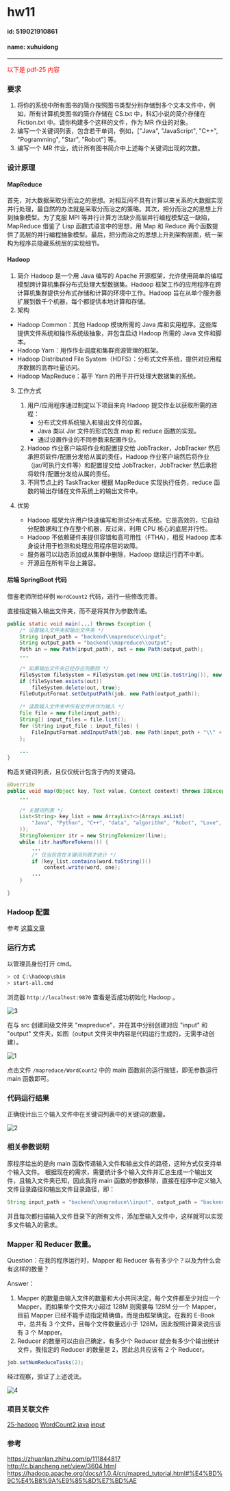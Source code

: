 # hw11
#### id: 519021910861
#### name: xuhuidong
------
<font color=red> 以下是 pdf-25 内容 </font>

### 要求

1. 将你的系统中所有图书的简介按照图书类型分别存储到多个文本文件中，例如，所有计算机类图书的简介存储在 CS.txt 中，科幻小说的简介存储在 Fiction.txt 中。请你构建多个这样的文件，作为 MR 作业的对象。
2. 编写一个关键词列表，包含若干单词，例如，["Java", "JavaScript", "C++", "Pogramming", "Star", "Robot"] 等。
3. 编写一个 MR 作业，统计所有图书简介中上述每个关键词出现的次数。

### 设计原理

#### MapReduce 

首先，对大数据采取分而治之的思想。对相互间不具有计算以来关系的大数据实现并行处理，最自然的办法就是采取分而治之的策略。其次，把分而治之的思想上升到抽象模型。为了克服 MPI 等并行计算方法缺少高层并行编程模型这一缺陷，MapReduce 借鉴了 Lisp 函数式语言中的思想，用 Map 和 Reduce 两个函数提供了高层的并行编程抽象模型。最后，把分而治之的思想上升到架构层面，统一架构为程序员隐藏系统层的实现细节。

#### Hadoop

1. 简介
Hadoop 是一个用 Java 编写的 Apache 开源框架，允许使用简单的编程模型跨计算机集群分布式处理大型数据集。Hadoop 框架工作的应用程序在跨计算机集群提供分布式存储和计算的环境中工作。Hadoop 旨在从单个服务器扩展到数千个机器，每个都提供本地计算和存储。
2. 架构
* Hadoop Common：其他 Hadoop 模块所需的 Java 库和实用程序。这些库提供文件系统和操作系统级抽象，并包含启动 Hadoop 所需的 Java 文件和脚本。
* Hadoop Yarn：用作作业调度和集群资源管理的框架。
* Hadoop Distributed File System（HDFS）：分布式文件系统，提供对应用程序数据的高吞吐量访问。
* Hadoop MapReduce：基于 Yarn 的用于并行处理大数据集的系统。

3. 工作方式
	1. 用户/应用程序通过制定以下项目来向 Hadoop 提交作业以获取所需的进程：
		* 分布式文件系统输入和输出文件的位置。
		* Java 类以 Jar 文件的形式包含 map 和 reduce 函数的实现。
		* 通过设置作业的不同参数来配置作业。
	2. Hadoop 作业客户端将作业和配置提交给 JobTracker，JobTracker 然后承担将软件/配置分发给从属的责任，Hadoop 作业客户端然后将作业（jar/可执行文件等）和配置提交给 JobTracker，JobTracker 然后承担将软件/配置分发给从属的责任。
	3. 不同节点上的 TaskTracker 根据 MapReduce 实现执行任务，reduce 函数的输出存储在文件系统上的输出文件中。

4. 优势
	* Hadoop 框架允许用户快速编写和测试分布式系统。它是高效的，它自动分配数据和工作在整个机器，反过来，利用 CPU 核心的底层并行性。
	* Hadoop 不依赖硬件来提供容错和高可用性（FTHA），相反 Hadoop 库本身设计用于检测和处理应用程序层的故障。
	* 服务器可以动态添加或从集群中删除，Hadoop 继续运行而不中断。
	* 开源且在所有平台上兼容。

#### 后端 SpringBoot 代码

借鉴老师所给样例 `WordCount2` 代码，进行一些修改完善。

直接指定输入输出文件夹，而不是将其作为参数传递。

```Java
public static void main(...) throws Exception {
	/* 设置输入文件夹和输出文件夹 */
	String input_path = "backend\\mapreduce\\input";
	String output_path = "backend\\mapreduce\\output";
	Path in = new Path(input_path), out = new Path(output_path);
	...
	
	/* 如果输出文件夹已经存在则删除 */
	FileSystem fileSystem = FileSystem.get(new URI(in.toString()), new Configuration());
	if (fileSystem.exists(out))
		fileSystem.delete(out, true);
	FileOutputFormat.setOutputPath(job, new Path(output_path));
	
	/* 读取输入文件夹中所有文件并作为输入 */
	File file = new File(input_path);
	String[] input_files = file.list();
	for (String input_file : input_files) {
		FileInputFormat.addInputPath(job, new Path(input_path + "\\" + input_file));
	};
	
	...
}
```

构造关键词列表，且仅仅统计包含于内的关键词。

```Java
@Override
public void map(Object key, Text value, Context context) throws IOException, InterruptedException {
	...
	
	/* 关键词列表 */
	List<String> key_list = new ArrayList<>(Arrays.asList(
		"Java", "Python", "C++", "data", "algorithm", "Robot", "Love", "time", "she"
	));
	StringTokenizer itr = new StringTokenizer(line);
    while (itr.hasMoreTokens()) {
        ...
        /* 仅当包含在关键词列表才统计 */
        if (key_list.contains(word.toString()))
            context.write(word, one);
        ...
    }
	
}

```

### Hadoop 配置

参考 [这篇文章](https://zhuanlan.zhihu.com/p/111844817)

### 运行方式

以管理员身份打开 cmd。
```bash
> cd C:\hadoop\sbin
> start-all.cmd
```
浏览器 `http://localhost:9870` 查看是否成功初始化 Hadoop 。

![3](./3.png)

在与 src 创建同级文件夹 "mapreduce"，并在其中分别创建对应 "input" 和 "output" 文件夹，如图（output 文件夹中内容是代码运行生成的，无需手动创建）。

![1](./1.png)

点击文件 `/mapreduce/WordCount2` 中的 main 函数前的运行按钮，即无参数运行 main 函数即可。

### 代码运行结果

正确统计出三个输入文件中在关键词列表中的关键词的数量。

![2](./2.png)

### 相关参数说明

原程序给出的是向 main 函数传递输入文件和输出文件的路径，这种方式仅支持单个输入文件。
根据现在的需求，需要统计多个输入文件并汇总生成一个输出文件，且输入文件夹已知，因此我将 main 函数的参数移除，直接在程序中定义输入文件目录路径和输出文件目录路径，即：
```Java
String input_path = "backend\\mapreduce\\input", output_path = "backend\\mapreduce\\output";
```
并且每次都扫描输入文件目录下的所有文件，添加至输入文件中，这样就可以实现多文件输入的需求。

### Mapper 和 Reducer 数量。

Question：在我的程序运行时，Mapper 和 Reducer 各有多少个？以及为什么会有这样的数量？

Answer：
1. Mapper 的数量由输入文件的数量和大小共同决定，每个文件都至少对应一个 Mapper，而如果单个文件大小超过 128M 则需要每 128M 分一个 Mapper，目前 Mapper 已经不能手动指定精确值，而是由框架确定。在我的 E-Book 中，总共有 3 个文件，且每个文件数量远小于 128M，因此按照计算来说应该有 3 个 Mapper。
2. Reducer 的数量可以由自己确定，有多少个 Reducer 就会有多少个输出统计文件，我指定的 Reducer 的数量是 2，因此总共应该有 2 个 Reducer。
```Java
job.setNumReduceTasks(2);
```

经过观察，验证了上述说法。

![4](./4.png)

### 项目关联文件

[25-hadoop](./25-hadoop.pdf)
[WordCount2.java](./WordCount2.java)
[input](./input)

### 参考
https://zhuanlan.zhihu.com/p/111844817
http://c.biancheng.net/view/3604.html
https://hadoop.apache.org/docs/r1.0.4/cn/mapred_tutorial.html#%E4%BD%9C%E4%B8%9A%E9%85%8D%E7%BD%AE